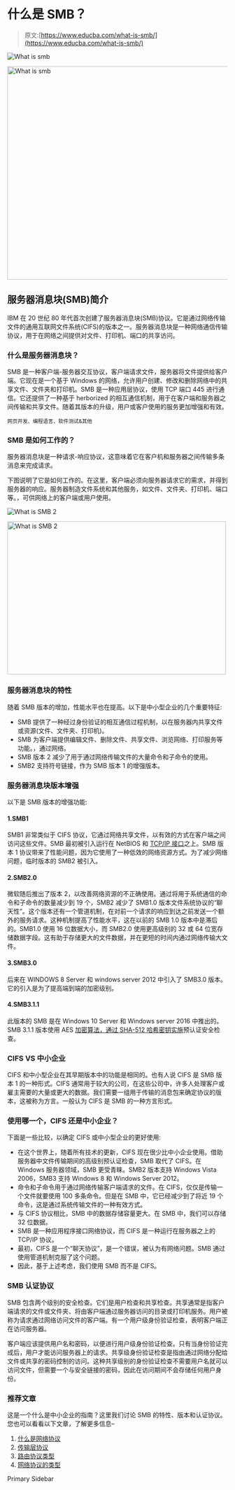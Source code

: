 # 什么是 SMB？

> 原文:[https://www.educba.com/what-is-smb/](https://www.educba.com/what-is-smb/)

![What is smb](../Images/4b4072b2001fc8f556ac0f3e4312766f.png)

<noscript><img class="alignnone size-full wp-image-286661" src="../Images/4b4072b2001fc8f556ac0f3e4312766f.png" alt="What is smb" width="867" height="488" srcset="https://cdn.educba.com/academy/wp-content/uploads/2020/02/What-is-smb.jpg 867w, https://cdn.educba.com/academy/wp-content/uploads/2020/02/What-is-smb-300x169.jpg 300w, https://cdn.educba.com/academy/wp-content/uploads/2020/02/What-is-smb-768x432.jpg 768w" sizes="(max-width: 867px) 100vw, 867px" data-original-src="https://cdn.educba.com/academy/wp-content/uploads/2020/02/What-is-smb.jpg"/></noscript>

## 服务器消息块(SMB)简介

IBM 在 20 世纪 80 年代首次创建了服务器消息块(SMB)协议。它是通过网络传输文件的通用互联网文件系统(CIFS)的版本之一。服务器消息块是一种网络通信传输协议，用于在网络之间提供对文件、打印机、端口的共享访问。

### 什么是服务器消息块？

SMB 是一种客户端-服务器交互协议，客户端请求文件，服务器将文件提供给客户端。它现在是一个基于 Windows 的网络，允许用户创建、修改和删除网络中的共享文件、文件夹和打印机。SMB 是一种应用层协议，使用 TCP 端口 445 进行通信。它还提供了一种基于 herborized 的相互通信机制，用于在客户端和服务器之间传输和共享文件。随着其版本的升级，用户或客户使用的服务更加增强和有效。

<small>网页开发、编程语言、软件测试&其他</small>

### SMB 是如何工作的？

服务器消息块是一种请求-响应协议，这意味着它在客户机和服务器之间传输多条消息来完成请求。

下图说明了它是如何工作的。在这里，客户端必须向服务器请求它的需求，并得到服务器的响应。服务器制造文件系统和其他服务，如文件、文件夹、打印机、端口等。，可供网络上的客户端或用户使用。

![What is SMB 2](../Images/fa152dd8f58265778c704335ee11495a.png)

<noscript><img class="alignnone size-full wp-image-293723" src="../Images/fa152dd8f58265778c704335ee11495a.png" alt="What is SMB 2" width="500" height="350" data-original-src="https://cdn.educba.com/academy/wp-content/uploads/2020/02/What-is-SMB.jpg"/></noscript>

### 服务器消息块的特性

随着 SMB 版本的增加，性能水平也在提高。以下是中小型企业的几个重要特征:

*   SMB 提供了一种经过身份验证的相互通信过程机制，以在服务器内共享文件或资源(文件、文件夹、打印机)。
*   SMB 为客户端提供编辑文件、删除文件、共享文件、浏览网络、打印服务等功能。，通过网络。
*   SMB 版本 2 减少了用于通过网络传输文件的大量命令和子命令的使用。
*   SMB2 支持符号链接，作为 SMB 版本 1 的增强版本。

### 服务器消息块版本增强

以下是 SMB 版本的增强功能:

#### 1.SMB1

SMB1 非常类似于 CIFS 协议，它通过网络共享文件，以有效的方式在客户端之间访问这些文件。SMB 最初被引入运行在 NetBIOS 和 [TCP/IP 接口](https://www.educba.com/what-is-tcp-ip/)之上。SMB 版本 1 协议带来了性能问题，因为它使用了一种低效的网络资源方式。为了减少网络问题，临时版本的 SMB2 被引入。

#### 2.SMB2.0

微软随后推出了版本 2，以改善网络资源的不正确使用。通过将用于系统通信的命令和子命令的数量减少到 19 个，SMB2 减少了 SMB1.0 版本文件系统协议的“聊天性”。这个版本还有一个管道机制，在对前一个请求的响应到达之前发送一个额外的服务请求。这种机制提高了性能水平，这在以前的 SMB 1.0 版本中是滞后的。SMB1.0 使用 16 位数据大小，而 SMB2.0 使用更高级别的 32 或 64 位宽存储数据字段。这有助于存储更大的文件数据，并在更短的时间内通过网络传输大文件。

#### 3.SMB3.0

后来在 WINDOWS 8 Server 和 windows server 2012 中引入了 SMB3.0 版本。它的引入是为了提高端到端的加密级别。

#### 4.SMB3.1.1

此版本的 SMB 是在 Windows 10 Server 和 Windows server 2016 中推出的。SMB 3.1.1 版本使用 AES [加密算法，通过 SHA-512 哈希密钥实施](https://www.educba.com/encryption-algorithm/)预认证安全检查。

### CIFS VS 中小企业

CIFS 和中小型企业在其早期版本中的功能是相同的。也有人说 CIFS 是 SMB 版本 1 的一种形式。CIFS 通常用于较大的公司，在这些公司中，许多人处理客户或雇主需要的大量或更大的数据。我们需要一组用于传输的消息包来确定协议的版本，这被称为方言。一般认为 CIFS 是 SMB 的一种方言形式。

### 使用哪一个，CIFS 还是中小企业？

下面是一些比较，以确定 CIFS 或中小型企业的更好使用:

*   在这个世界上，随着所有技术的更新，CIFS 现在很少比中小企业使用。借助服务器中文件传输期间的高级别预认证检查，SMB 取代了 CIFS。在 Windows 服务器领域，SMB 更受青睐。SMB2 版本支持 Windows Vista 2006，SMB3 支持 Windows 8 和 Windows Server 2012。
*   命令和子命令用于通过网络传输客户端请求的文件。在 CIFS，仅仅是传输一个文件就要使用 100 多条命令。但是在 SMB 中，它已经减少到了将近 19 个命令，这是通过系统传输文件的一种有效方式。
*   与 CIFS 协议相比，SMB 中的数据存储容量更大。在 SMB 中，我们可以存储 32 位数据。
*   SMB 是一种应用程序接口网络协议，而 CIFS 是一种运行在服务器之上的 TCP/IP 协议。
*   最初，CIFS 是一个“聊天协议”，是一个错误，被认为有网络问题。SMB 通过使用管道机制克服了这个问题。
*   因此，基于上述考虑，我们使用 SMB 而不是 CIFS。

### SMB 认证协议

SMB 包含两个级别的安全检查。它们是用户检查和共享检查。共享通常是指客户端请求的文件或文件夹、将由客户端通过服务器访问的目录或打印机服务。用户被称为请求通过网络访问文件的客户端。有一个用户级身份验证检查，表明客户端正在访问服务器。

客户端应该提供用户名和密码，以便进行用户级身份验证检查。只有当身份验证完成后，用户才能访问服务器上的请求。共享级身份验证检查是指由通过网络分配给文件或共享的密码控制的访问。这种共享级别的身份验证检查不需要用户名就可以访问文件，但需要一个与安全链接的密码，因此在访问期间不会存储任何用户身份。

### 推荐文章

这是一个什么是中小企业的指南？这里我们讨论 SMB 的特性、版本和认证协议。您也可以看看以下文章，了解更多信息–

1.  [什么是网络协议](https://www.educba.com/what-is-networking-protocols/)
2.  [传输层协议](https://www.educba.com/transport-layer-protocols/)
3.  [路由协议类型](https://www.educba.com/routing-protocols-types/)
4.  [网络协议的类型](https://www.educba.com/types-of-networking-protocols/)

<footer class="entry-footer">

<aside class="sidebar sidebar-primary widget-area" role="complementary" aria-label="Primary Sidebar">Primary Sidebar</aside>

</footer>